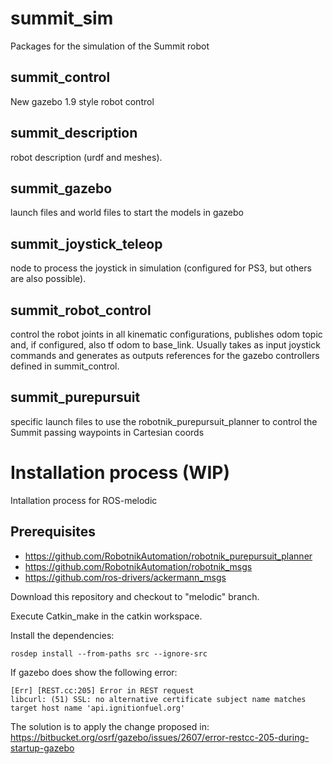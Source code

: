 
summit_sim
==========

Packages for the simulation of the Summit robot

<h2>summit_control</h2>

New gazebo 1.9 style robot control

<h2>summit_description</h2>

robot description (urdf and meshes).

<h2>summit_gazebo</h2>

launch files and world files to start the models in gazebo

<h2>summit_joystick_teleop</h2>

<p>node to process the joystick in simulation (configured for PS3, but others are also possible).</p>

<h2>summit_robot_control</h2>

<p>control the robot joints in all kinematic configurations, publishes odom topic and, if configured, also tf odom to base_link. Usually takes as input joystick commands and generates as outputs references for the gazebo controllers defined in summit_control.</p>

<h2>summit_purepursuit</h2>

<p>specific launch files to use the robotnik_purepursuit_planner to control the Summit passing waypoints in Cartesian coords<p>

Installation process (WIP)
====================
Intallation process for ROS-melodic

<h2>Prerequisites</h2>

- https://github.com/RobotnikAutomation/robotnik_purepursuit_planner
- https://github.com/RobotnikAutomation/robotnik_msgs
- https://github.com/ros-drivers/ackermann_msgs

Download this repository and checkout to "melodic" branch.

Execute Catkin_make in the catkin workspace.

Install the dependencies:

```rosdep install --from-paths src --ignore-src```


If gazebo does show the following error:
```
[Err] [REST.cc:205] Error in REST request
libcurl: (51) SSL: no alternative certificate subject name matches target host name 'api.ignitionfuel.org'
```
The solution is to apply the change proposed in:
https://bitbucket.org/osrf/gazebo/issues/2607/error-restcc-205-during-startup-gazebo

